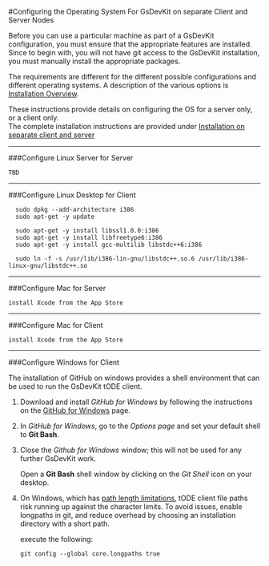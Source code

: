 #Configuring the Operating System For GsDevKit on separate Client and Server Nodes

Before you can use a particular machine as part of a GsDevKit configuration, you must ensure that the 
appropriate features are installed. Since to begin with, you will not have git access to the GsDevKit 
installation, you must manually install the appropriate packages.

The requirements are different for the different possible configurations and different operating systems. 
A description of the various options is [Installation Overview][1].  

These instructions provide details on configuring the OS for a server only, or a client only.  
The complete installation instructions are provided under [Installation on separate client and server][2]

---

###Configure Linux Server for Server  
```
TBD
```

---
###Configure Linux Desktop for Client  

```
  sudo dpkg --add-architecture i386
  sudo apt-get -y update

  sudo apt-get -y install libssl1.0.0:i386
  sudo apt-get -y install libfreetype6:i386
  sudo apt-get -y install gcc-multilib libstdc++6:i386

  sudo ln -f -s /usr/lib/i386-lin-gnu/libstdc++.so.6 /usr/lib/i386-linux-gnu/libstdc++.so 
```

---
###Configure Mac for Server
```
install Xcode from the App Store
```

---
###Configure Mac for Client 

```
install Xcode from the App Store
```

---
###Configure Windows for Client

The installation of GitHub on windows provides a shell environment that can be used to run the GsDevKit tODE client.

1. Download and install *GitHub for Windows* by following the instructions on the [GitHub for Windows][2] page.

2. In *GitHub for Windows*, go to the *Options page* and set your default shell to **Git Bash**.

3. Close the *Github for Windows* window; this will not be used for any further GsDevKit work.  
 
   Open a **Git Bash** shell window by clicking on the *Git Shell* icon on your desktop.  

4. On Windows, which has [path length limitations][3], tODE client file paths risk running up against the character limits.  To avoid issues, enable longpaths in git, and reduce overhead by choosing an installation directory with a short path. 
  
   execute the following:
   ```
   git config --global core.longpaths true   
   ```

	
	
[1]: ./README.md
[2]: ./README.md#installation_on_separate_server_and_client
[3]: https://windows.github.com/
[4]:  https://github.com/git-for-windows/git/wiki/Git-cannot-create-a-file-or-directory-with-a-long-path


